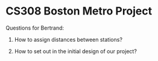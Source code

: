 # CS308 Boston Metro Project

Questions for Bertrand:

1. How to assign distances between stations?

2. How to set out in the initial design of our project? 
